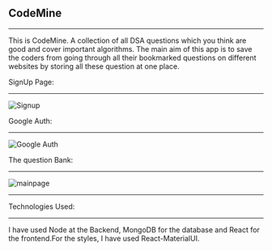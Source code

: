 ## CodeMine
---
This is CodeMine. A collection of all DSA questions which you think are good and cover important algorithms. The main aim of this app is to save the coders from going through all their bookmarked questions on different websites by storing all these question at one place.

SignUp Page:

---

![Signup](https://res.cloudinary.com/test-cloud-by-kaush/image/upload/v1620016733/Screenshot_83_jbv9dh.png)

Google Auth:

---

![Google Auth](https://res.cloudinary.com/test-cloud-by-kaush/image/upload/v1620016740/Screenshot_84_pvt7ow.png)

The question Bank:

---

![mainpage](https://res.cloudinary.com/test-cloud-by-kaush/image/upload/v1620016740/Screenshot_86_rjn7af.png)


***

Technologies Used:

---

I have used Node at the Backend, MongoDB for the database and React for the frontend.For the styles, I have used React-MaterialUI.



